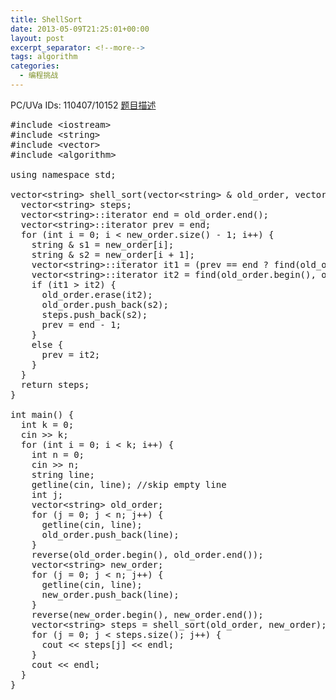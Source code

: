 ```yaml
---
title: ShellSort
date: 2013-05-09T21:25:01+00:00
layout: post
excerpt_separator: <!--more-->
tags: algorithm
categories:
  - 编程挑战
---
```

PC/UVa IDs: 110407/10152 <a href="http://uva.onlinejudge.org/index.php?option=com_onlinejudge&Itemid=8&page=show_problem&problem=1093" target="_blank">题目描述</a>

<!--more-->

<pre class="brush: cpp; title: ; notranslate" title="">#include &lt;iostream&gt;
#include &lt;string&gt;
#include &lt;vector&gt;
#include &lt;algorithm&gt;

using namespace std;

vector&lt;string&gt; shell_sort(vector&lt;string&gt; & old_order, vector&lt;string&gt; & new_order) {
  vector&lt;string&gt; steps;
  vector&lt;string&gt;::iterator end = old_order.end();
  vector&lt;string&gt;::iterator prev = end;
  for (int i = 0; i &lt; new_order.size() - 1; i++) {
    string & s1 = new_order[i];
    string & s2 = new_order[i + 1];
    vector&lt;string&gt;::iterator it1 = (prev == end ? find(old_order.begin(), end, s1) : prev);
    vector&lt;string&gt;::iterator it2 = find(old_order.begin(), old_order.end(), s2);
    if (it1 &gt; it2) {
      old_order.erase(it2);
      old_order.push_back(s2);
      steps.push_back(s2);
      prev = end - 1;
    }
    else {
      prev = it2;
    }
  }
  return steps;
}

int main() {
  int k = 0;
  cin &gt;&gt; k;
  for (int i = 0; i &lt; k; i++) {
    int n = 0;
    cin &gt;&gt; n;
    string line;
    getline(cin, line); //skip empty line
    int j;
    vector&lt;string&gt; old_order;
    for (j = 0; j &lt; n; j++) {
      getline(cin, line);
      old_order.push_back(line);
    }
    reverse(old_order.begin(), old_order.end());
    vector&lt;string&gt; new_order;
    for (j = 0; j &lt; n; j++) {
      getline(cin, line);
      new_order.push_back(line);
    }
    reverse(new_order.begin(), new_order.end());
    vector&lt;string&gt; steps = shell_sort(old_order, new_order);
    for (j = 0; j &lt; steps.size(); j++) {
      cout &lt;&lt; steps[j] &lt;&lt; endl;
    }
    cout &lt;&lt; endl;
  }
}
</pre>

<div class="addtoany_share_save_container addtoany_content_bottom">
  <div class="a2a_kit a2a_kit_size_32 addtoany_list a2a_target" id="wpa2a_16">
    <a class="a2a_button_facebook" href="http://www.addtoany.com/add_to/facebook?linkurl=http%3A%2F%2Fkuangtong.me%2F2013%2F05%2F09%2Fshellsort%2F&linkname=ShellSort" title="Facebook" rel="nofollow" target="_blank"></a><a class="a2a_button_twitter" href="http://www.addtoany.com/add_to/twitter?linkurl=http%3A%2F%2Fkuangtong.me%2F2013%2F05%2F09%2Fshellsort%2F&linkname=ShellSort" title="Twitter" rel="nofollow" target="_blank"></a><a class="a2a_button_google_plus" href="http://www.addtoany.com/add_to/google_plus?linkurl=http%3A%2F%2Fkuangtong.me%2F2013%2F05%2F09%2Fshellsort%2F&linkname=ShellSort" title="Google+" rel="nofollow" target="_blank"></a><a class="a2a_button_sina_weibo" href="http://www.addtoany.com/add_to/sina_weibo?linkurl=http%3A%2F%2Fkuangtong.me%2F2013%2F05%2F09%2Fshellsort%2F&linkname=ShellSort" title="Sina Weibo" rel="nofollow" target="_blank"></a><a class="a2a_dd addtoany_share_save" href="https://www.addtoany.com/share_save"></a>
  </div>
</div>